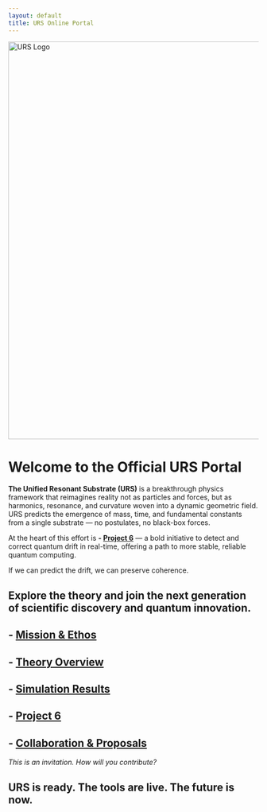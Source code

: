 ```yaml
---
layout: default
title: URS Online Portal
---
```


<img src="{{ '/assets/URS_LOGO1.png' | relative_url }}" alt="URS Logo" width="800" style="display:block;margin:auto;" />







# **Welcome** to the Official **URS** Portal


**The Unified Resonant Substrate (URS)** is a breakthrough physics framework that reimagines reality not as particles and forces, but as harmonics, resonance, and curvature woven into a dynamic geometric field. URS predicts the emergence of mass, time, and fundamental constants from a single substrate — no postulates, no black-box forces.

At the heart of this effort is **- [Project 6](docs/Project6.md)** — a bold initiative to detect and correct quantum drift in real-time, offering a path to more stable, reliable quantum computing.

If we can predict the drift, we can preserve coherence.


## Explore the theory and join the next generation of scientific discovery and quantum innovation.


## **- [Mission & Ethos](docs/mission.md)**
## **- [Theory Overview](docs/white-paper.md)**
## **- [Simulation Results](docs/validation.md)**
## **- [Project 6](docs/Project6.md)**
## **- [Collaboration & Proposals](templates/collaboration.md)**

*This is an invitation.
How will you contribute?*


## URS is ready. The tools are live. The future is now.
